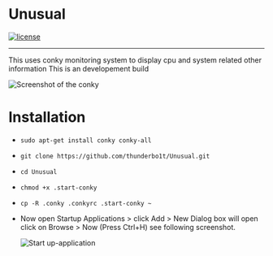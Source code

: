 

# Unusual

[![license](https://img.shields.io/github/license/mashape/apistatus.svg)]()

***

This uses conky monitoring system to display cpu and system related other information 
This is an developement build 

![Screenshot of the conky](http://i.imgur.com/7ZGwRhZ.png)

# Installation
  * `sudo apt-get install conky conky-all`
  *	`git clone https://github.com/thunderbo1t/Unusual.git`
  *	`cd Unusual`
  *	`chmod +x .start-conky` 
  *	`cp -R .conky .conkyrc .start-conky ~`
  * Now open Startup Applications > click Add  > New Dialog box will open click on Browse > Now (Press Ctrl+H) see following screenshot.

	![Start up-application](http://i.imgur.com/lFoYjWC.png)
